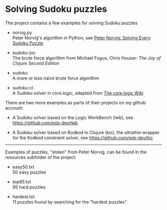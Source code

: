 Solving Sudoku puzzles
======================

The project contains a few examples for solving Sudoku puzzles

* norvig.py     
  Peter Norvig's algorithm in Python, see [Peter Norvig:
	Solving Every Sudoku Puzzle](http://norvig.com/sudoku.html)

* sudoku-joc	
  The brute force algorithm from Michael Fogus, Chris Houser:
	_The Joy of Clojure Second Edition_

* sudoku   
  A more or less naïve brute force algorithm

* sudoku-cl	    
  A Sudoku solver in core.logic, adapted from [The core.logic Wiki](https://github.com/clojure/core.logic/wiki/Examples)

There are two more examples as parts of their projects on my github
account:

* A Sudoku solver based on the Logic WorkBench (lwb), see <https://github.com/esb-dev/lwb>

* A Sudoku solver based on Kodkod in Clojure (kic), the ultrathin
	wrapper for the Kodkod constraint solver, see <https://github.com/esb-dev/kic>


---

Examples of puzzles, "stolen" from Peter Norvig, can be found in the
resources subfolder of the project:

* easy50.txt  
  50 easy puzzles

* top95.txt   
  95 hard puzzles

* hardest.txt   
  11 puzzles found by searching for the "hardest puzzles"

